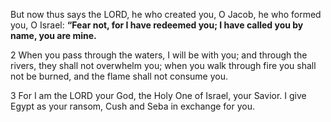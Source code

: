 But now thus says the LORD, 
he who created you, O Jacob, 
he who formed you, O Israel: 
**“Fear not, for I have redeemed you; 
I have called you by name, you are mine.** 

2 When you pass through the waters, I will be with you; 
and through the rivers, they shall not overwhelm you; 
when you walk through fire you shall not be burned, 
and the flame shall not consume you. 

3 For I am the LORD your God, 
the Holy One of Israel, your Savior. 
I give Egypt as your ransom, 
Cush and Seba in exchange for you.
